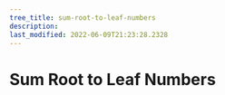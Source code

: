 ```yaml
---
tree_title: sum-root-to-leaf-numbers
description: 
last_modified: 2022-06-09T21:23:28.2328
---
```


# Sum Root to Leaf Numbers
